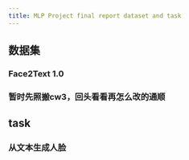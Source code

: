 ```yaml
---
title: MLP Project final report dataset and task
---
```


## 数据集
### Face2Text 1.0
### 暂时先照搬cw3，回头看看再怎么改的通顺
## task
### 从文本生成人脸